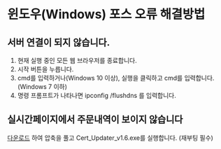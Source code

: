 # 윈도우(Windows) 포스 오류 해결방법

## 서버 연결이 되지 않습니다.

1. 현재 실행 중인 모든 웹 브라우저를 종료합니다.
2. 시작 버튼을 누릅니다.
3. cmd를 입력하거나(Windows 10 이상), 실행을 클릭하고 cmd를 입력합니다.(Windows 7 이하)
4. 명령 프롬프트가 나타나면 ipconfig /flushdns 를 입력합니다.

## 실시간페이지에서 주문내역이 보이지 않습니다

[다운로드](root_update.zip) 하여 압축을 풀고 Cert_Updater_v1.6.exe를 실행합니다. (재부팅 필수)

